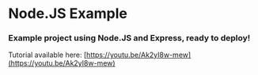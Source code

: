 # Node.JS Example
### Example project using Node.JS and Express, ready to deploy!

Tutorial available here: [https://youtu.be/Ak2yI8w-mew](https://youtu.be/Ak2yI8w-mew)
